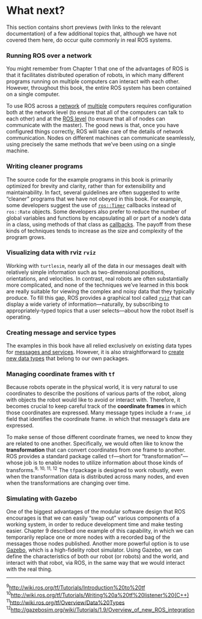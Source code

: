 # What next?

This section contains short previews (with links to the relevant documentation) of a few
additional topics that, although we have not covered them here, do occur quite commonly
in real ROS systems.

### Running ROS over a network

You might remember from Chapter 1 that one of the advantages of ROS is that it facilitates distributed operation of robots, in which many different programs running on multiple computers can interact with each other. However,
throughout this book, the entire ROS system has been contained on a single computer.

To use ROS across a [network](http://wiki.ros.org/ROS/NetworkSetup) of [multiple](http://wiki.ros.org/ROS/Tutorials/MultipleMachines) computers requires configuration both at the
network level (to ensure that all of the computers can talk to each other) and at the [ROS level](http://wiki.ros.org/ROS/EnvironmentVariables) (to ensure that all of nodes can communicate with the master). 
The good news is that, once you have configured things correctly, ROS will take care of the details of network communication. Nodes on different machines can communicate seamlessly,
using precisely the same methods that we’ve been using on a single machine.

### Writing cleaner programs

The source code for the example programs in this book is primarily optimized for brevity and clarity, rather than for extensibility and maintainability.
In fact, several guidelines are often suggested to write “cleaner” programs that we have not
obeyed in this book. For example, some developers suggest the use of [`ros::Timer`](http://wiki.ros.org/roscpp/Overview/Timers) callbacks instead of `ros::Rate` objects.
Some developers also prefer to reduce the number of global variables and functions by encapsulating all or part of a node’s data in a class, using methods of that class 
as [callbacks](http://wiki.ros.org/roscpp_tutorials/Tutorials/UsingClassMethodsAsCallbacks). The payoff from these kinds of techniques tends to increase as the size and 
complexity of the program grows.

### Visualizing data with rviz `rviz`

Working with `turtlesim`, nearly all of the data in our messages dealt with relatively simple information such as two-dimensional positions, orientations, and velocities. 
In contrast, real robots are often substantially more complicated, and none of the techniques we’ve learned in this book are really suitable for viewing the complex and 
noisy data that they typically produce. To fill this gap, ROS provides a graphical tool called [`rviz`](http://wiki.ros.org/rviz) that can display a wide variety of information—naturally, by subscribing 
to appropriately-typed topics that a user selects—about how the robot itself is operating.

### Creating message and service types

The examples in this book have all relied exclusively on existing data types for [messages and services](http://wiki.ros.org/ROS/Tutorials/CreatingMsgAndSrv). However, it is also straightforward to
[create new data types](http://wiki.ros.org/ROS/Tutorials/DefiningCustomMessages) that belong to our own packages.

### Managing coordinate frames with `tf`

Because robots operate in the physical world, it
is very natural to use coordinates to describe the positions of various parts of the robot,
along with objects the robot would like to avoid or interact with. Therefore, it becomes crucial 
to keep careful track of the **coordinate frames** in which those coordinates are expressed. Many message types include 
a `frame_id` field that identifies the coordinate frame.
in which that message’s data are expressed. 

To make sense of those different coordinate frames, we need to know they are related
to one another. Specifically, we would often like to know the **transformation** that can
convert coordinates from one frame to another. ROS provides a standard package called
`tf`—short for “transformation”—whose job is to enable nodes to utilize information about
those kinds of transforms.<sup>9, </sup> <sup>10, </sup> <sup>11, </sup> <sup>12</sup> The `tf`package is designed to work robustly, even
when the transformation data is distributed across many nodes, and even when the transformations are changing over time.

### Simulating with Gazebo

One of the biggest advantages of the modular software design
that ROS encourages is that we can easily “swap out” various components of a working system, in order to reduce development time and make testing easier. Chapter 9 described
one example of this capability, in which we can temporarily replace one or more nodes
with a recorded bag of the messages those nodes published. Another more powerful option is to use [Gazebo](http://gazebosim.org/wiki/Tutorials/1.9/Overview_of_new_ROS_integration), which is a high-fidelity robot simulator.
Using Gazebo, we can
define the characteristics of both our robot (or robots) and the world, and interact with
that robot, via ROS, in the same way that we would interact with the real thing.


____
<sup>9</sup>http://wiki.ros.org/tf/Tutorials/Introduction%20to%20tf
<sup>10</sup>http://wiki.ros.org/tf/Tutorials/Writing%20a%20tf%20listener%20(C++)
<sup>11</sup>http://wiki.ros.org/tf/Overview/Data%20Types
<sup>12</sup>http://gazebosim.org/wiki/Tutorials/1.9/Overview_of_new_ROS_integration
